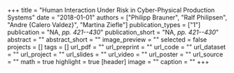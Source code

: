 +++
title = "Human Interaction Under Risk in Cyber-Physical Production Systems"
date = "2018-01-01"
authors = ["Philipp Brauner", "Ralf Philipsen", "Andre {Calero Valdez}", "Martina Ziefle"]
publication_types = ["1"]
publication = "NA, _pp. 421--430_"
publication_short = "NA, _pp. 421--430_"
abstract = ""
abstract_short = ""
image_preview = ""
selected = false
projects = []
tags = []
url_pdf = ""
url_preprint = ""
url_code = ""
url_dataset = ""
url_project = ""
url_slides = ""
url_video = ""
url_poster = ""
url_source = ""
math = true
highlight = true
[header]
image = ""
caption = ""
+++
